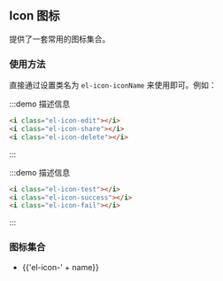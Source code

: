 ## Icon 图标

提供了一套常用的图标集合。

### 使用方法

直接通过设置类名为 `el-icon-iconName` 来使用即可。例如：

:::demo 描述信息
```html
<i class="el-icon-edit"></i>
<i class="el-icon-share"></i>
<i class="el-icon-delete"></i>
```
:::

:::demo 描述信息
```html
<i class="el-icon-test"></i>
<i class="el-icon-success"></i>
<i class="el-icon-fail"></i>
```
:::

### 图标集合

<ul class="icon-list">
  <li v-for="name in $icon" :key="name">
    <span>
      <i :class="'el-icon-' + name"></i>
      <span class="icon-name">{{'el-icon-' + name}}</span>
    </span>
  </li>
</ul>